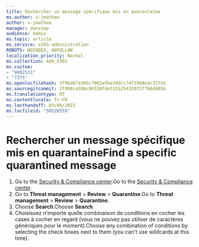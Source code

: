 ```yaml
---
title: Rechercher un message spécifique mis en quarantaine
ms.author: v-jmathew
author: v-jmathew
manager: dansimp
audience: Admin
ms.topic: article
ms.service: o365-administration
ROBOTS: NOINDEX, NOFOLLOW
localization_priority: Normal
ms.collection: Adm_O365
ms.custom:
- "9002531"
- "7375"
ms.openlocfilehash: 3f9bd87a30bc7062afbe39dcc7df19b8eac37741
ms.sourcegitcommit: 1f998ca586c90330fde515525432072f766d485b
ms.translationtype: MT
ms.contentlocale: fr-FR
ms.lasthandoff: 03/08/2021
ms.locfileid: "50520559"
---
```

# <a name="find-a-specific-quarantined-message"></a><span data-ttu-id="968bd-102">Rechercher un message spécifique mis en quarantaine</span><span class="sxs-lookup"><span data-stu-id="968bd-102">Find a specific quarantined message</span></span>

1. <span data-ttu-id="968bd-103">Go to the [Security & Compliance center](https://go.microsoft.com/fwlink/p/?linkid=2077143).</span><span class="sxs-lookup"><span data-stu-id="968bd-103">Go to the [Security & Compliance center](https://go.microsoft.com/fwlink/p/?linkid=2077143).</span></span>
2. <span data-ttu-id="968bd-104">Go to **Threat management**  >  **Review**  >  **Quarantine**.</span><span class="sxs-lookup"><span data-stu-id="968bd-104">Go to **Threat management** > **Review** > **Quarantine**.</span></span>
3. <span data-ttu-id="968bd-105">Choose **Search**.</span><span class="sxs-lookup"><span data-stu-id="968bd-105">Choose **Search**.</span></span>
4. <span data-ttu-id="968bd-106">Choisissez n’importe quelle combinaison de conditions en cocher les cases à cocher en regard (vous ne pouvez pas utiliser de caractères génériques pour le moment).</span><span class="sxs-lookup"><span data-stu-id="968bd-106">Choose any combination of conditions by selecting the check boxes next to them (you can't use wildcards at this time).</span></span>
